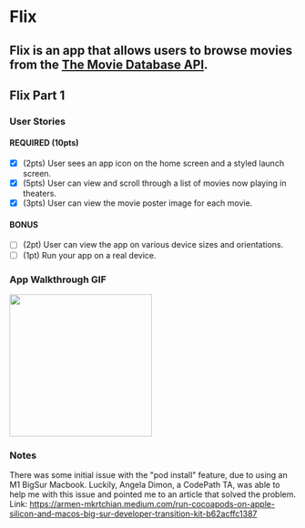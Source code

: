 # Flix

Flix is an app that allows users to browse movies from the [The Movie Database API](http://docs.themoviedb.apiary.io/#).
---

## Flix Part 1

### User Stories

#### REQUIRED (10pts)
- [x] (2pts) User sees an app icon on the home screen and a styled launch screen.
- [x] (5pts) User can view and scroll through a list of movies now playing in theaters.
- [x] (3pts) User can view the movie poster image for each movie.

#### BONUS
- [ ] (2pt) User can view the app on various device sizes and orientations.
- [ ] (1pt) Run your app on a real device.

### App Walkthrough GIF

<img src="http://g.recordit.co/RwHwesbQob.gif" width=250><br>

### Notes
There was some initial issue with the "pod install" feature, due to using an M1 BigSur Macbook. Luckily, Angela Dimon, a CodePath TA, was able to help me with this issue and pointed me to an article that solved the problem. Link: https://armen-mkrtchian.medium.com/run-cocoapods-on-apple-silicon-and-macos-big-sur-developer-transition-kit-b62acffc1387
